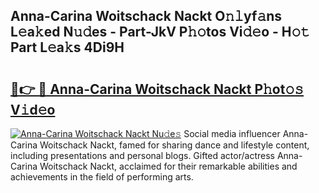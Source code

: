 ## Anna-Carina Woitschack Nackt O𝚗𝚕yf𝚊ns L𝚎a𝚔ed N𝚞𝚍es - Part-JkV P𝚑𝚘tos Vi𝚍𝚎o - H𝚘𝚝 Part L𝚎a𝚔s 4Di9H

# <h2><a href="http://kf59kb.oniu.top/?m=Anna-Carina+Woitschack+Nackt">🔗👉 🔴 Anna-Carina Woitschack Nackt P𝚑ot𝚘𝚜 V𝚒d𝚎o</a></h2>

[![Anna-Carina Woitschack Nackt Nu𝚍e𝚜](https://i.imgur.com/0qMVB7G.gif)](http://kf59kb.oniu.top/?m=Anna-Carina+Woitschack+Nackt)
Social media influencer Anna-Carina Woitschack Nackt, famed for sharing dance and lifestyle content, including presentations and personal blogs. Gifted actor/actress Anna-Carina Woitschack Nackt, acclaimed for their remarkable abilities and achievements in the field of performing arts.  
